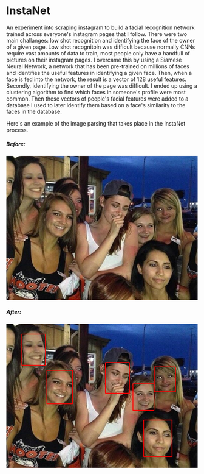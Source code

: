 # InstaNet
An experiment into scraping instagram to build a facial recognition network trained across everyone's instagram pages that I follow. There were two main challanges: low shot recognition and identifying the face of the owner of a given page. Low shot recognitoin was difficult because normally CNNs require vast amounts of data to train, most people only have a handfull of pictures on their instagram pages. I overcame this by using a Siamese Neural Network, a network that has been pre-trained on millions of faces and identifies the useful features in identifying a given face. Then, when a face is fed into the network, the result is a vector of 128 useful features. Secondly, identifying the owner of the page was difficult. I ended up using a clustering algorithm to find which faces in someone's profile were most common. Then these vectors of people's facial features were added to a database I used to later identify them based on a face's similarity to the faces in the database. 

Here's an example of the image parsing that takes place in the InstaNet process. 

##### Before: 
![Prior](https://raw.githubusercontent.com/jrockw/FaceNet/master/test.jpg)

##### After:
![Post](https://raw.githubusercontent.com/jrockw/FaceNet/master/RESULT.png)
